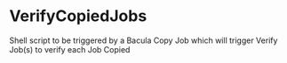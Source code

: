 # VerifyCopiedJobs
Shell script to be triggered by a Bacula Copy Job which will trigger Verify Job(s) to verify each Job Copied
